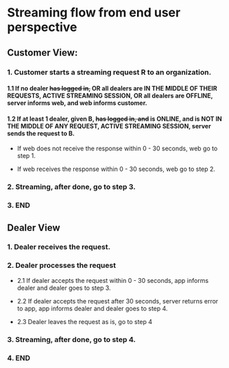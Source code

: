 # Streaming flow from end user perspective

## Customer View:

### 1. Customer starts a streaming request R to an organization.

#### 1.1 If no dealer ~~has logged in,~~ OR all dealers are IN THE MIDDLE OF THEIR REQUESTS, ACTIVE STREAMING SESSION, OR all dealers are OFFLINE, server informs web, and web informs customer.

#### 1.2 If at least 1 dealer, given B, ~~has logged in, and~~ is ONLINE, and is NOT IN THE MIDDLE OF ANY REQUEST, ACTIVE STREAMING SESSION, server sends the request to B.

- If web does not receive the response within 0 - 30 seconds, web go to step 1.

- If web receives the response within 0 - 30 seconds, web go to step 2.


### 2. Streaming, after done, go to step 3.

### 3. END

## Dealer View

### 1. Dealer receives the request.

### 2. Dealer processes the request

- 2.1 If dealer accepts the request within 0 - 30 seconds, app informs dealer and dealer goes to step 3.

- 2.2 If dealer accepts the request after 30 seconds, server returns error to app, app informs dealer and dealer goes to step 4.

- 2.3 Dealer leaves the request as is, go to step 4

### 3. Streaming, after done, go to step 4.

### 4. END
